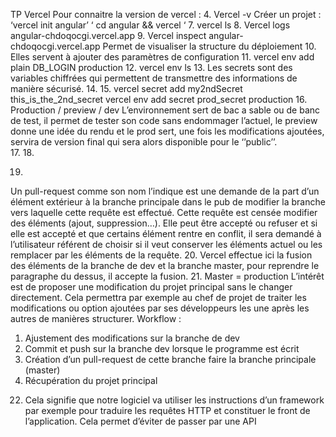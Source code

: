 TP Vercel
Pour connaitre la version de vercel :
4.
Vercel -v
Créer un projet : 
‘vercel init angular’
‘ cd angular && vercel ‘
7.
vercel ls
8.
Vercel logs angular-chdoqocgi.vercel.app
9.
Vercel inspect angular-chdoqocgi.vercel.app
Permet de visualiser la structure du déploiement 
10.
Elles servent à ajouter des paramètres de configuration 
11. 
vercel env add plain DB_LOGIN production
12.
vercel env ls
13.
Les secrets sont des variables chiffrées qui permettent de transmettre des informations de manière sécurisé. 
14.
15.
vercel secret add my2ndSecret this_is_the_2nd_secret
vercel env add secret prod_secret production
16.
Production / preview / dev
L’environnement sert de bac a sable ou de banc de test, il permet de tester son code sans endommager l’actuel, le preview donne une idée du rendu et le prod sert, une fois les modifications ajoutées, servira de version final qui sera alors disponible pour le ‘’public’’.  
17.
18.

19. 
Un pull-request comme son nom l’indique est une demande de la part d’un élément extérieur à la branche principale dans le pub de modifier la branche vers laquelle cette requête est effectué. Cette requête est censée modifier des éléments (ajout, suppression…). Elle peut être accepté ou refuser et si elle est accepté et que certains élément rentre en conflit, il sera demandé à l’utilisateur référent de choisir si il veut conserver les éléments actuel ou les remplacer par les éléments de la requête.
20. 
Vercel effectue ici la fusion des éléments de la branche de dev et la branche master, pour reprendre le paragraphe du dessus, il accepte la fusion. 
21.
Master = production
L’intérêt est de proposer une modification du projet principal sans le changer directement. Cela permettra par exemple au chef de projet de traiter les modifications ou option ajoutées par ses développeurs les une après les autres de manières structurer.
Workflow : 
1)	Ajustement des modifications sur la branche de dev 
2)	Commit et push sur la branche dev lorsque le programme est écrit 
3)	Création d’un pull-request de cette branche faire la branche principale (master)
4)	Récupération du projet principal 

22. Cela signifie que notre logiciel va utiliser les instructions d’un framework par exemple pour traduire les requêtes HTTP et constituer le front de l’application. Cela permet d’éviter de passer par une API
